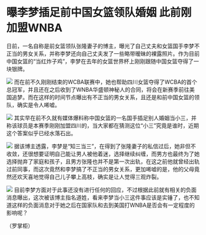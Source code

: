 # 曝李梦插足前中国女篮领队婚姻 此前刚加盟WNBA

日前，一名自称是前女篮领队张隆妻子的博主，曝光了自己丈夫和女篮国手李梦不正当的男女关系，并称李梦还向自己丈夫发了一些略带暧昧的裸露照片。作为目前中国女篮的“当红炸子鸡”，李梦在去年的女篮世界杯上刚刚跟随中国女篮夺得了一块银牌。

![](https://inews.gtimg.com/om_bt/OouzL_XnbqEKD9R67MFwD_y6pvG8N9LwZx2S9tufNKZIQAA/1000)
而在前不久刚刚结束的WCBA联赛中，她也帮助四川女篮夺得了WCBA的首个总冠军，并且还在之后收到了WNBA华盛顿神秘人的合同，将会在新赛季前往美国追梦。而在这样的时间节点曝出有不正当的男女关系，且还是和前中国女篮的领队，确实是令人唏嘘。

![](https://inews.gtimg.com/om_bt/OROOcsF1vc4KqAQrVJzcpQ5NAn8Dp_wemyRuW4sX6uw8QAA/1000)
其实早在前不久就有媒体爆料称中国女篮的一名国手插足别人婚姻当小三，并称该球员是本赛季刚刚加盟四川的，当大家都在猜测这位“小三”究竟是谁时，近期这个答案似乎已经水落石出。

![](https://inews.gtimg.com/om_bt/OqbbF9FsExh9IfjYeH8vzpUq3b7PAIOqzh97NU4ck9CewAA/0)
据该博主透露，李梦是“知三当三”，在得到了张隆妻子的私信过后，她非但不收敛，还很想要证明自己能让男人被他着迷，选择继续纠缠，而男方也最终为了她选择抛弃了家庭和孩子，且男方张隆也并不是第一次出轨，在这之前他就曾经出轨过前同事，而这次竟然和李梦搞了不正当的男女关系，更加唏嘘的是，他的父母竟然还欢天喜地觉得自己儿子攀上高枝，确实是让人觉得三观炸裂。

![](https://inews.gtimg.com/om_bt/OBAyby-g1wapYze3zn7TJCL_7pmYiDypuH3VUieHHZQK8AA/1000)
目前李梦方面对于此事还没有进行任何的回应，不过根据此前就有相关的负面消息曝出，这次被该博主指名道姓，看来李梦当小三这件事应该是实锤了，也不知道这样的负面消息对于她之后在国家队和去到美国打WNBA是否会有一定程度的影响呢？

（罗掌柜）

